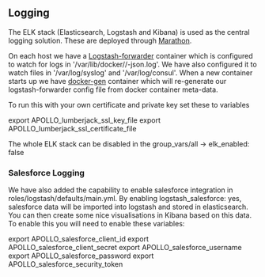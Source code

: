 ## Logging

The ELK stack (Elasticsearch, Logstash and Kibana) is used as the central logging solution.
These are deployed through [Marathon](https://github.com/mesosphere/marathon).

On each host we have a [Logstash-forwarder](https://github.com/elastic/logstash-forwarder) container which is configured to watch for logs in '/var/lib/docker/<container id>/<container id>-json.log'. We have also configured it to watch files in '/var/log/syslog' and '/var/log/consul'. When a new container starts up we have [docker-gen](https://github.com/jwilder/docker-gen) container which will re-generate our logstash-forwarder config file from docker container meta-data.

To run this with your own certificate and private key set these to variables

export APOLLO_lumberjack_ssl_key_file
export APOLLO_lumberjack_ssl_certificate_file

The whole ELK stack can be disabled in the group_vars/all -> elk_enabled: false

### Salesforce Logging
We have also added the capability to enable salesforce integration in roles/logstash/defaults/main.yml. By enabling logstash_salesforce: yes, salesforce data will be imported into logstash and stored in elasticsearch. You can then create some nice visualisations in Kibana based on this data. To enable this you will need to enable these variables:

export APOLLO_salesforce_client_id
export APOLLO_salesforce_client_secret
export APOLLO_salesforce_username
export APOLLO_salesforce_password
export APOLLO_salesforce_security_token
